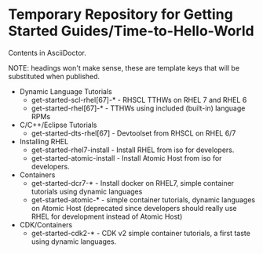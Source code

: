 
Temporary Repository for Getting Started Guides/Time-to-Hello-World
===================================================================

Contents in AsciiDoctor.

NOTE: headings won't make sense, these are template keys that will be substituted when published.


* Dynamic Language Tutorials
  * get-started-scl-rhel[67]-* - RHSCL TTHWs on RHEL 7 and RHEL 6
  * get-started-rhel[67]-* - TTHWs using included (built-in) language RPMs
* C/C++/Eclipse Tutorials
  * get-started-dts-rhel[67] - Devtoolset from RHSCL on RHEL 6/7
* Installing RHEL
  * get-started-rhel7-install - Install RHEL from iso for developers.
  * get-started-atomic-install - Install Atomic Host from iso for developers.
* Containers
  * get-started-dcr7-* - Install docker on RHEL7, simple container tutorials using dynamic languages
  * get-started-atomic-* - simple container tutorials, dynamic languages on Atomic Host (deprecated since developers should really use RHEL for development instead of Atomic Host)
* CDK/Containers
  * get-started-cdk2-* - CDK v2 simple container tutorials, a first taste using dynamic languages.


